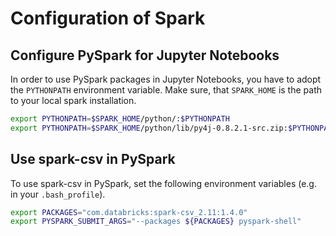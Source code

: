 # Configuration of Spark

## Configure PySpark for Jupyter Notebooks
In order to use PySpark packages in Jupyter Notebooks, you have to adopt the `PYTHONPATH` environment variable.
Make sure, that `SPARK_HOME` is the path to your local spark installation.
```sh
export PYTHONPATH=$SPARK_HOME/python/:$PYTHONPATH
export PYTHONPATH=$SPARK_HOME/python/lib/py4j-0.8.2.1-src.zip:$PYTHONPATH
```

## Use spark-csv in PySpark
To use spark-csv in PySpark, set the following environment variables (e.g. in your `.bash_profile`).
```sh
export PACKAGES="com.databricks:spark-csv_2.11:1.4.0"
export PYSPARK_SUBMIT_ARGS="--packages ${PACKAGES} pyspark-shell"
```
